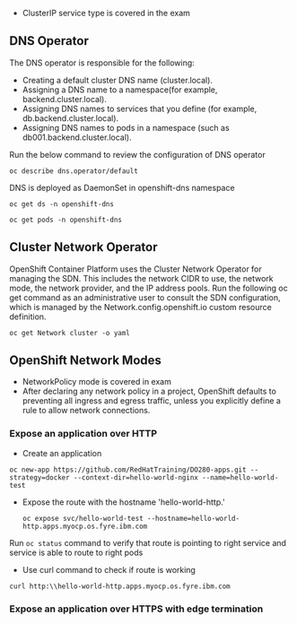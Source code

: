 * ClusterIP service type is covered in the exam

## DNS Operator
The DNS operator is responsible for the following:
- Creating a default cluster DNS name (cluster.local).
- Assigning a DNS name to a namespace(for example, backend.cluster.local).
- Assigning DNS names to services that you define (for example, db.backend.cluster.local).
- Assigning DNS names to pods in a namespace (such as db001.backend.cluster.local).

Run the below command to review the configuration of DNS operator

`oc describe dns.operator/default`

DNS is deployed as DaemonSet in openshift-dns namespace

`oc get ds -n openshift-dns`

`oc get pods -n openshift-dns`

## Cluster Network Operator
OpenShift Container Platform uses the Cluster Network Operator for managing the SDN. This includes the network CIDR to use, the network mode, the network provider, and the IP address pools.
Run the following oc get command as an administrative user to consult the SDN configuration, which is managed by the Network.config.openshift.io custom resource definition.

`oc get Network cluster -o yaml`

## OpenShift Network Modes
- NetworkPolicy mode is covered in exam
- After declaring any network policy in a project, OpenShift defaults to preventing all ingress and egress traffic, unless you explicitly define a rule to allow network connections.

### Expose an application over HTTP
* Create an application

`oc new-app https://github.com/RedHatTraining/DO280-apps.git --strategy=docker --context-dir=hello-world-nginx --name=hello-world-test`

* Expose the route with the hostname 'hello-world-http.<ocp-subdomain>' 
  
  `oc expose svc/hello-world-test --hostname=hello-world-http.apps.myocp.os.fyre.ibm.com`
  
 Run `oc status` command to verify that route is pointing to right service and service is able to route to right pods
 
 * Use curl command to check if route is working
 
 `curl http:\\hello-world-http.apps.myocp.os.fyre.ibm.com`
 
 ### Expose an application over HTTPS with edge termination
 
 
  

